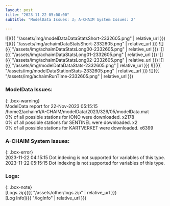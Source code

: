 ```yaml
---
layout: post
title: "2023-11-22 05:00:00"
subtitle: "ModelData Issues: 3; A-CHAIM System Issues: 2"

---
```


![]({{ "/assets/img/modelDataDataStatsShort-2332605.png" | relative_url }})
![]({{ "/assets/img/achaimDataStatsShort-2332605.png" | relative_url }})
![]({{ "/assets/img/achaimDataStatsLong00-2332605.png" | relative_url }})
![]({{ "/assets/img/achaimDataStatsLong01-2332605.png" | relative_url }})
![]({{ "/assets/img/achaimDataStatsLong02-2332605.png" | relative_url }})
![]({{ "/assets/img/modelDataDataStats-2332605.png" | relative_url }})
![]({{ "/assets/img/modelDataStationStats-2332605.png" | relative_url }})
![]({{ "/assets/img/achaimRunTime-2332605.png" | relative_url }})


### ModelData Issues:  
  
{: .box-warning}  
 ModelData report for 22-Nov-2023 05:15:15   
 /home2/achaim1/A-CHAIM/modelData/2023/326/05/modelData.mat   
 0% of all possible stations for IONO were downloaded. x2178   
 0% of all possible stations for SENTINEL were downloaded. x2   
 0% of all possible stations for KARTVERKET were downloaded. x6399   
  
### A-CHAIM System Issues:  
  
{: .box-error}  
2023-11-22 04:15:15 Dot indexing is not supported for variables of this type.  
2023-11-22 05:15:15 Dot indexing is not supported for variables of this type.  

### Logs:  
  
{: .box-note}  
[Logs.zip]({{ "/assets/other/logs.zip" | relative_url }})  
[Log Info]({{ "/logInfo" | relative_url }})  
